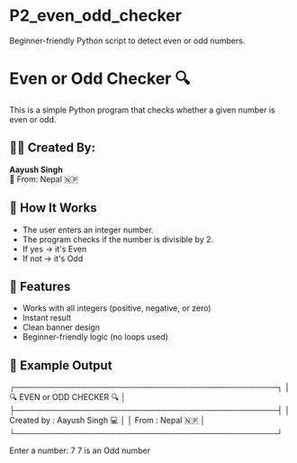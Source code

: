 # P2_even_odd_checker
Beginner-friendly Python script to detect even or odd numbers.


# Even or Odd Checker 🔍

This is a simple Python program that checks whether a given number is even or odd.

## 👨‍💻 Created By:
**Aayush Singh**  
📍 From: Nepal 🇳🇵

## 🧠 How It Works

- The user enters an integer number.
- The program checks if the number is divisible by 2.
- If yes → it's Even  
- If not → it's Odd

## 📌 Features

- Works with all integers (positive, negative, or zero)
- Instant result
- Clean banner design
- Beginner-friendly logic (no loops used)

## 🔢 Example Output

┌───────────────────────────────────────────────┐ │        🔍 EVEN or ODD CHECKER 🔍             │ ├───────────────────────────────────────────────┤ │   Created by : Aayush Singh 💻               │ │   From       : Nepal 🇳🇵                      │ └───────────────────────────────────────────────┘

Enter a number: 7
7 is an Odd number

